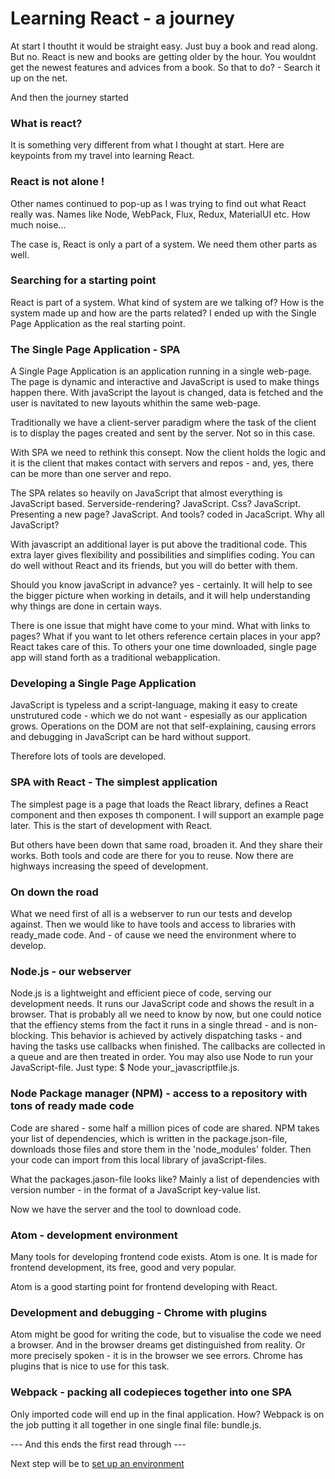 # Learning React - a journey

At start I thoutht it would be straight easy. Just buy a book and read along. But no.
React is new and books are getting older by the hour. You wouldnt get the newest features and advices from a book.
So that to do? - Search it up on the net.

And then the journey started

### What is react?
It is something very different from what I thought at start. Here are keypoints from my travel into learning React.

### React is not alone !
Other names continued to pop-up as I was trying to find out what React really was. 
Names like Node, WebPack, Flux, Redux, MaterialUI etc. 
How much noise...

The case is, React is only a part of a system. We need them other parts as well. 

### Searching for a starting point
React is part of a system. What kind of system are we talking of? How is the system made up and how are the parts related? 
I ended up with the Single Page Application as the real starting point. 

### The Single Page Application - SPA
A Single Page Application is an application running in a single web-page. The page is dynamic and interactive 
and JavaScript is used to make things happen there. With javaScript the layout is changed, data is fetched and 
the user is navitated to new layouts whithin the same web-page.

Traditionally we have a client-server paradigm where the task of the client is to display the pages created and
sent by the server. Not so in this case.

With SPA we need to rethink this consept. Now the client holds the logic and it is the client that makes contact 
with servers and repos - and, yes, there can be more than one server and repo.

The SPA relates so heavily on JavaScript that almost everything is JavaScript based. Serverside-rendering? JavaScript.
Css? JavaScript. Presenting a new page? JavaScript. And tools? coded in JacaScript. Why all JavaScript? 

With javascript an additional layer is put above the traditional code. This extra layer gives flexibility and 
possibilities and simplifies coding. You can do well without React and its friends, but you will do better with them.

Should you know javaScript in advance? yes - certainly. It will help to see the bigger picture when working in details, 
and it will help understanding why things are done in certain ways. 

There is one issue that might have come to your mind. What with links to pages? What if you want to let others reference 
certain places in your app? React takes care of this. To others your one time downloaded, single page app will 
stand forth as a traditional webapplication.

### Developing a Single Page Application
JavaScript is typeless and a script-language, making it easy to create unstrutured code - which we do not want -
espesially as our application grows. Operations on the DOM are not that self-explaining, causing errors and debugging 
in JavaScript can be hard without support. 

Therefore lots of tools are developed.

### SPA with React - The simplest application
The simplest page is a page that loads the React library, defines a React component and then exposes th component. 
I will support an example page later.
This is the start of development with React. 

But others have been down that same road, broaden it. And they share their works. Both tools and code are there 
for you to reuse. Now there are highways increasing the speed of development. 

### On down the road
What we need first of all is a webserver to run our tests and develop against. Then we would like to have tools 
and access to libraries with ready_made code. And - of cause we need the environment where to develop.

### Node.js - our webserver
Node.js is a lightweight and efficient piece of code, serving our development needs. It runs our JavaScript code and 
shows the result in a browser. That is probably all we need to know by now, but one could notice that the effiency 
stems from the fact it runs in a single thread - and is non-blocking. This behavior is achieved by actively 
dispatching tasks - and having the tasks use callbacks when finished. The callbacks are collected in a queue and are 
then treated in order. You may also use Node to run your JavaScript-file. Just type: $ Node your_javascriptfile.js.

### Node Package manager (NPM) - access to a repository with tons of ready made code
Code are shared - some half a million pices of code are shared. NPM takes your list of dependencies, which is written 
in the package.json-file, downloads those files and store them in the 'node_modules' folder. 
Then your code can import from this local library of javaScript-files.

What the packages.jason-file looks like? Mainly a list of dependencies with version number - in the format of a JavaScript
key-value list. 

Now we have the server and the tool to download code. 

### Atom - development environment
Many tools for developing frontend code exists. Atom is one. It is made for frontend development, its free, 
good and very popular. 

Atom is a good starting point for frontend developing with React.

### Development and debugging - Chrome with plugins
Atom might be good for writing the code, but to visualise the code we need a browser. And in the browser dreams get 
distinguished from reality. Or more precisely spoken - it is in the browser we see errors. Chrome has plugins that is
nice to use for this task.

### Webpack - packing all codepieces together into one SPA
Only imported code will end up in the final application. How? Webpack is on the job putting it all together in one single 
final file: bundle.js.

--- And this ends the first read through ---

Next step will be to <a href="https://warild.github.io/P2_setup.html"> set up an environment </a>

